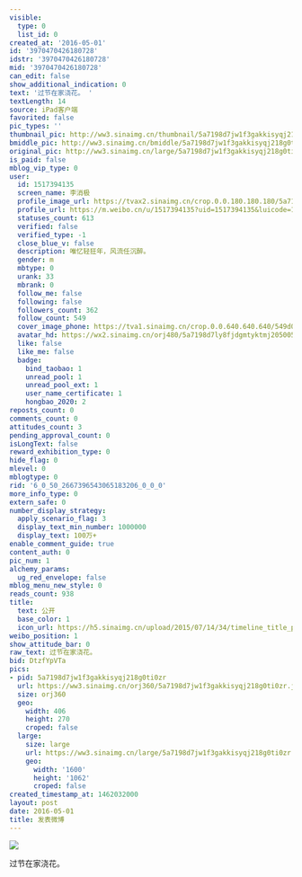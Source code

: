 ```yaml
---
visible:
  type: 0
  list_id: 0
created_at: '2016-05-01'
id: '3970470426180728'
idstr: '3970470426180728'
mid: '3970470426180728'
can_edit: false
show_additional_indication: 0
text: '过节在家浇花。 '
textLength: 14
source: iPad客户端
favorited: false
pic_types: ''
thumbnail_pic: http://ww3.sinaimg.cn/thumbnail/5a7198d7jw1f3gakkisyqj218g0ti0zr.jpg
bmiddle_pic: http://ww3.sinaimg.cn/bmiddle/5a7198d7jw1f3gakkisyqj218g0ti0zr.jpg
original_pic: http://ww3.sinaimg.cn/large/5a7198d7jw1f3gakkisyqj218g0ti0zr.jpg
is_paid: false
mblog_vip_type: 0
user:
  id: 1517394135
  screen_name: 李消极
  profile_image_url: https://tvax2.sinaimg.cn/crop.0.0.180.180.180/5a7198d7ly8fjdgmtyktmj20500500so.jpg?KID=imgbed,tva&Expires=1606399482&ssig=WBvp3QtRVs
  profile_url: https://m.weibo.cn/u/1517394135?uid=1517394135&luicode=10000011&lfid=2304131517394135_-_WEIBO_SECOND_PROFILE_WEIBO
  statuses_count: 613
  verified: false
  verified_type: -1
  close_blue_v: false
  description: 唯忆轻狂年，风流任沉醉。
  gender: m
  mbtype: 0
  urank: 33
  mbrank: 0
  follow_me: false
  following: false
  followers_count: 362
  follow_count: 549
  cover_image_phone: https://tva1.sinaimg.cn/crop.0.0.640.640.640/549d0121tw1egm1kjly3jj20hs0hsq4f.jpg
  avatar_hd: https://wx2.sinaimg.cn/orj480/5a7198d7ly8fjdgmtyktmj20500500so.jpg
  like: false
  like_me: false
  badge:
    bind_taobao: 1
    unread_pool: 1
    unread_pool_ext: 1
    user_name_certificate: 1
    hongbao_2020: 2
reposts_count: 0
comments_count: 0
attitudes_count: 3
pending_approval_count: 0
isLongText: false
reward_exhibition_type: 0
hide_flag: 0
mlevel: 0
mblogtype: 0
rid: '6_0_50_2667396543065183206_0_0_0'
more_info_type: 0
extern_safe: 0
number_display_strategy:
  apply_scenario_flag: 3
  display_text_min_number: 1000000
  display_text: 100万+
enable_comment_guide: true
content_auth: 0
pic_num: 1
alchemy_params:
  ug_red_envelope: false
mblog_menu_new_style: 0
reads_count: 938
title:
  text: 公开
  base_color: 1
  icon_url: https://h5.sinaimg.cn/upload/2015/07/14/34/timeline_title_public_default.png
weibo_position: 1
show_attitude_bar: 0
raw_text: 过节在家浇花。 ​​​
bid: DtzfYpVTa
pics:
- pid: 5a7198d7jw1f3gakkisyqj218g0ti0zr
  url: https://ww3.sinaimg.cn/orj360/5a7198d7jw1f3gakkisyqj218g0ti0zr.jpg
  size: orj360
  geo:
    width: 406
    height: 270
    croped: false
  large:
    size: large
    url: https://ww3.sinaimg.cn/large/5a7198d7jw1f3gakkisyqj218g0ti0zr.jpg
    geo:
      width: '1600'
      height: '1062'
      croped: false
created_timestamp_at: 1462032000
layout: post
date: 2016-05-01
title: 发表微博
---
```


![](http://ww3.sinaimg.cn/large/5a7198d7jw1f3gakkisyqj218g0ti0zr.jpg)

过节在家浇花。 

